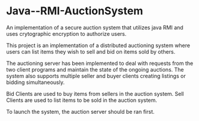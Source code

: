 # Java--RMI-AuctionSystem
An implementation of a secure auction system that utilizes java RMI and uses crytographic encryption to authorize users.

This project is an implementation of a distributed auctioning system where users can list items they wish to sell and bid on items sold by others.

The auctioning server has been implemented to deal with requests from the two client programs and maintain the state of the ongoing auctions. 
The system also supports multiple seller and buyer clients creating listings or bidding simultaneously.

Bid Clients are used to buy items from sellers in the auction system.
Sell Clients are used to list items to be sold in the auction system.

To launch the system, the auction server should be ran first.

